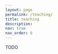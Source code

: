 ```yaml
---
layout: page
permalink: /teaching/
title: teaching
description: 
nav: true
nav_order: 6
---
```


TODO
